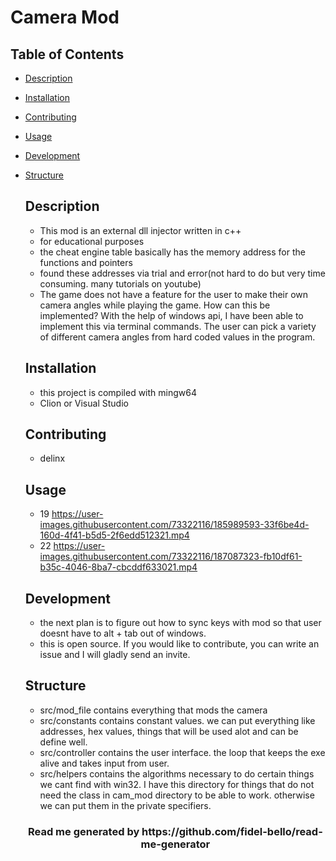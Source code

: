 # Camera Mod

## Table of Contents
* [Description](#Description)
* [Installation](#Installation)
* [Contributing](#Contributing)
* [Usage](#Usage)
* [Development](#Development)
* [Structure](#Structure)

  ## Description
    * This mod is an external dll injector written in c++
    * for educational purposes
    * the cheat engine table basically has the memory address for the functions and pointers
    * found these addresses via trial and error(not hard to do but very time consuming. many tutorials on youtube)
    * The game does not have a feature for the user to make their own camera angles while playing the game. How can this be implemented?
    With the help of windows api, I have been able to implement this via terminal commands. The user can pick a variety of different camera angles from hard coded values in the program.
    
  ## Installation
    * this project is compiled with mingw64
    * Clion or Visual Studio
    

  ## Contributing
    * delinx

  ## Usage
    * 19
https://user-images.githubusercontent.com/73322116/185989593-33f6be4d-160d-4f41-b5d5-2f6edd512321.mp4
    * 22
https://user-images.githubusercontent.com/73322116/187087323-fb10df61-b35c-4046-8ba7-cbcddf633021.mp4
  
  ## Development
    * the next plan is to figure out how to sync keys with mod so that user doesnt have to alt + tab out of windows.
    * this is open source. If you would like to contribute, you can write an issue and I will gladly send an invite.
    
  ## Structure
    * src/mod_file contains everything that mods the camera
    * src/constants contains constant values. we can put everything like addresses, hex values, things that will be used alot and can be define well.
    * src/controller contains the user interface. the loop that keeps the exe alive and takes input from user.
    * src/helpers contains the algorithms necessary to do certain things we cant find with win32. I have this directory for things that do not need the class in cam_mod directory to be able to work. otherwise we can put them in the private specifiers.
    
   <h3 align="center"> Read me generated by https://github.com/fidel-bello/read-me-generator </h3>
        

